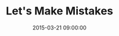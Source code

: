 ---
title:  "Let's Make Mistakes"
date:   2015-03-21 09:00:00
categories: podcasts
book-author: "Mike Monterio, Liam Campbell and Steph Monette (Formerly Mike and Jessie Char)"
cover-image: http://a5.mzstatic.com/us/r30/Music/v4/b0/8d/85/b08d854f-460d-0868-d7cc-d9553e93f1b5/cover170x170.jpeg
buy-link: https://itunes.apple.com/us/podcast/lets-make-mistakes/id432550963?mt=2
layout: "library-page"

---